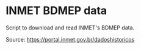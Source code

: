 # INMET BDMEP data

Script to download and read INMET's BDMEP data.

Source: https://portal.inmet.gov.br/dadoshistoricos
